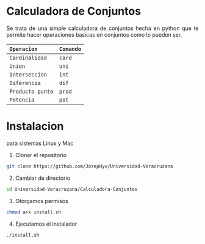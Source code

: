 Calculadora de Conjuntos 
========================
<p align = "justify">
Se trata de una simple calculadora de conjuntos hecha en python que te permite hacer operaciones basicas en conjuntos como lo pueden ser.
</p>

|      `Operacion`    |   `Comando`    |
|:--------------------|:---------------|
| `Cardinalidad`      | `card`		   |
| `Union`             | `uni`		   |
| `Interseccion`	  | `int`		   |
| `Diferencia`        | `dif`		   |
| `Producto punto`    | `prod`		   |
| `Potencia`          | `pot`		   |

# Instalacion 
<p align="justify"> 
para sistemas Linux y Mac 
</p>

1. Clonar el repositorio 
```bash 
git clone https://github.com/JosepHyv/Universidad-Veracruzana 
```
2. Cambiar de directorio  
```bash 
cd Universidad-Veracruzana/Calculadora-Conjuntos
```
3. Otorgamos permisos 
```bash 
chmod a+x install.sh
```
4. Ejecutamos el instalador 
```bash
./install.sh
``` 


